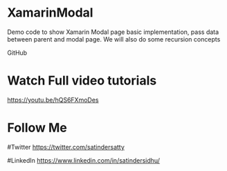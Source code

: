 # XamarinModal
Demo code to show Xamarin Modal page basic implementation, pass data between parent and modal page. We will also do some recursion concepts

GitHub 

# Watch Full video tutorials 
https://youtu.be/hQS6FXmoDes

# Follow Me
#Twitter
https://twitter.com/satindersatty

#LinkedIn
https://www.linkedin.com/in/satindersidhu/




